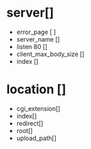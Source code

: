 # server[]

- error_page [ ]
- server_name []
- listen 80 []
- client_max_body_size []
- index []

# location []

- cgi_extension[]
- index[]
- redirect[]
- root[]
- upload_path[]
